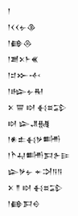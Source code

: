 <div class='block'>
<div class='line'>𒁹</div>
<div class='line'>𒁹𒌋𒌋𒉡𒆠</div>
<div class='line'>𒁹𒂵𒁲</div>
<div class='line'>𒁹𒋢𒉽𒈨𒌍</div>
<div class='line'>𒁹𒄑𒁍𒋾</div>
<div class='line'>𒁹𒈗𒉡𒊑</div>
<div class='line'>𒉽 𒐌 𒊭 𒈬𒊺𒁉</div>
<div class='line'>𒊭 𒇽𒂗𒉆</div>
<div class='line'>𒁹𒀭𒉺𒈬𒃻𒌦</div>
<div class='line'>𒁹𒋻𒄷𒌦𒁕𒉿𒄿</div>
<div class='line'>𒇽𒃻𒉡 𒄬𒋫𒀀𒀀</div>
<div class='line'>𒉽 𒈫 𒊭 𒈬𒊺𒁉</div>
<div class='line'>𒁹𒂵𒁕𒀪</div>
</div>